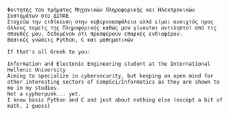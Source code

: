     Φοιτητής του τμήματος Μηχανικών Πληροφορικής και Ηλεκτρονικών Συστημάτων στο ΔΙΠΑΕ
    Στοχεύω την ειδίκευση στην κυβερνοασφάλεια αλλά είμαι ανοιχτός προς άλλους τομείς της Πληροφορικής καθώς μου γίνονται αντιληπτοί από τις σπουδές μου, δεδομένου ότι προσφέρουν επαρκές ενδιαφέρον.
    Βασικές γνώσεις Python, C και μαθηματικών

    If that's all Greek to you:

    Information and Electonic Engineering student at the International Hellenic University
    Aiming to specialize in cybersecurity, but keeping an open mind for other interesting sectors of CompSci/Informatics as they are shown to me in my studies.
    Not a cypherpunk... yet.
    I know basic Python and C and just about nothing else (except a bit of math, I guess)
<!---
Jizukiru/Jizukiru is a ✨ special ✨ repository because its `README.md` (this file) appears on your GitHub profile.
You can click the Preview link to take a look at your changes.
--->
